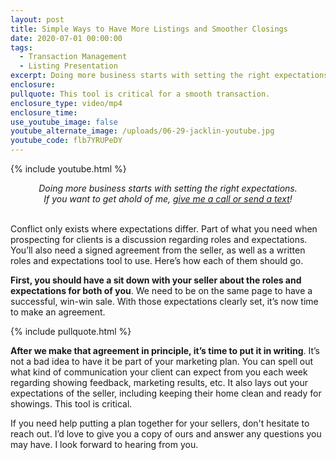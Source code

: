 ```yaml
---
layout: post
title: Simple Ways to Have More Listings and Smoother Closings
date: 2020-07-01 00:00:00
tags:
  - Transaction Management
  - Listing Presentation
excerpt: Doing more business starts with setting the right expectations.
enclosure:
pullquote: This tool is critical for a smooth transaction.
enclosure_type: video/mp4
enclosure_time:
use_youtube_image: false
youtube_alternate_image: /uploads/06-29-jacklin-youtube.jpg
youtube_code: flb7YRUPeDY
---
```


{% include youtube.html %}

<center><em>Doing more business starts with setting the right expectations.<br />If you want to get ahold of me, <u><a href="tel:6306382600">give me a call or send a text</a></u>!</em></center>

<br>Conflict only exists where expectations differ. Part of what you need when prospecting for clients is a discussion regarding roles and expectations. You’ll also need a signed agreement from the seller, as well as a written roles and expectations tool to use. Here’s how each of them should go.

**First, you should have a sit down with your seller about the roles and expectations for both of you**. We need to be on the same page to have a successful, win-win sale. With those expectations clearly set, it’s now time to make an agreement.

{% include pullquote.html %}

**After we make that agreement in principle, it’s time to put it in writing**. It’s not a bad idea to have it be part of your marketing plan. You can spell out what kind of communication your client can expect from you each week regarding showing feedback, marketing results, etc. It also lays out your expectations of the seller, including keeping their home clean and ready for showings. This tool is critical.

If you need help putting a plan together for your sellers, don't hesitate to reach out. I’d love to give you a copy of ours and answer any questions you may have. I look forward to hearing from you.

&nbsp;